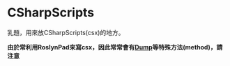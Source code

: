 # CSharpScripts

乳題，用來放CSharpScripts(csx)的地方。



**由於常利用RoslynPad來寫csx，因此常常會有<u>Dump</u>等特殊方法(method)，請注意**